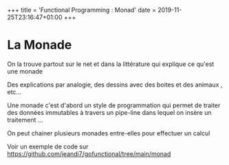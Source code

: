 +++
title = 'Functional Programming : Monad'
date = 2019-11-25T23:16:47+01:00
+++

# La Monade

<p>
On la trouve partout  sur le net
et dans la littérature qui explique ce qu'est une monade

Des explications par analogie, des dessins avec des boites et des animaux , etc...

Une monade c'est d'abord un style de programmation qui permet de traiter des données immutables à travers un pipe-line dans lequel on insère un traitement ...
</p>

On peut chainer plusieurs monades entre-elles pour effectuer un calcul 

Voir un exemple de  code sur https://github.com/jeandi7/gofunctional/tree/main/monad